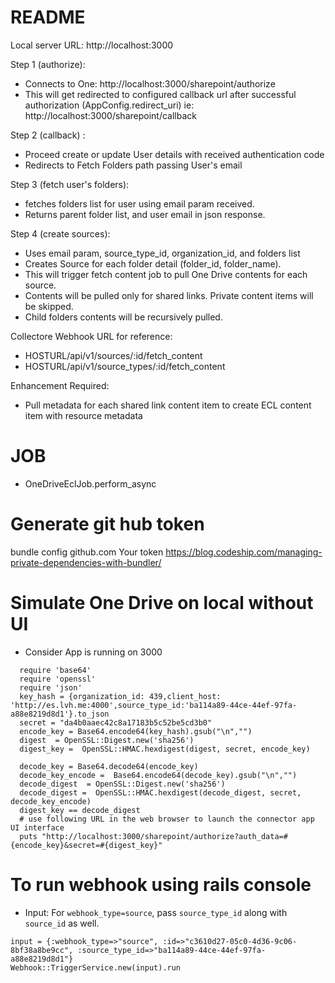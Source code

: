# README

Local server URL: http://localhost:3000

Step 1 (authorize):
- Connects to One: http://localhost:3000/sharepoint/authorize
- This will get redirected to configured callback url after successful authorization (AppConfig.redirect_uri) ie: http://localhost:3000/sharepoint/callback

Step 2 (callback) :
- Proceed create or update User details with received authentication code
- Redirects to Fetch Folders path passing User's email

Step 3 (fetch user's folders):
- fetches folders list for user using email param received.
- Returns parent folder list, and user email in json response.

Step 4 (create sources):
- Uses email param, source_type_id, organization_id, and folders list
- Creates Source for each folder detail (folder_id, folder_name).
- This will trigger fetch content job to pull One Drive contents for each source.
- Contents will be pulled only for shared links. Private content items will be skipped.
- Child folders contents will be recursively pulled.

Collectore Webhook URL for reference:
- HOSTURL/api/v1/sources/:id/fetch_content
- HOSTURL/api/v1/source_types/:id/fetch_content

Enhancement Required:
- Pull metadata for each shared link content item to create ECL content item
  with resource metadata

# JOB
- OneDriveEclJob.perform_async

# Generate git hub token 
bundle config github.com Your token
https://blog.codeship.com/managing-private-dependencies-with-bundler/

# Simulate One Drive on local without UI
  - Consider App is running on 3000
```
  require 'base64'
  require 'openssl'
  require 'json'
  key_hash = {organization_id: 439,client_host: 'http://es.lvh.me:4000',source_type_id:'ba114a89-44ce-44ef-97fa-a88e8219d8d1'}.to_json
  secret = "da4b0aaec42c8a17183b5c52be5cd3b0"
  encode_key = Base64.encode64(key_hash).gsub("\n","")
  digest  = OpenSSL::Digest.new('sha256')
  digest_key =  OpenSSL::HMAC.hexdigest(digest, secret, encode_key)

  decode_key = Base64.decode64(encode_key)
  decode_key_encode =  Base64.encode64(decode_key).gsub("\n","")
  decode_digest  = OpenSSL::Digest.new('sha256')
  decode_digest =  OpenSSL::HMAC.hexdigest(decode_digest, secret, decode_key_encode)
  digest_key == decode_digest
  # use following URL in the web browser to launch the connector app UI interface
  puts "http://localhost:3000/sharepoint/authorize?auth_data=#{encode_key}&secret=#{digest_key}"
```
 # To run webhook using rails console
  - Input: For `webhook_type=source`, pass `source_type_id` along with `source_id` as well.
```
input = {:webhook_type=>"source", :id=>"c3610d27-05c0-4d36-9c06-8bf38a8be9cc", :source_type_id=>"ba114a89-44ce-44ef-97fa-a88e8219d8d1"}
Webhook::TriggerService.new(input).run
```